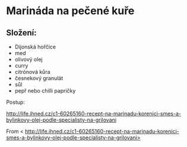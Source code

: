 # Marináda na pečené kuře

## Složení:
- Dijonská hořčice
- med
- olivový olej
- curry
- citrónová kůra
- česnekový granulát
- sůl
- pepř nebo chilli papričky

Postup: 

http://life.ihned.cz/c1-60265160-recept-na-marinadu-korenici-smes-a-bylinkovy-olej-podle-specialisty-na-grilovani 
 

From < http://life.ihned.cz/c1-60265160-recept-na-marinadu-korenici-smes-a-bylinkovy-olej-podle-specialisty-na-grilovani>  
